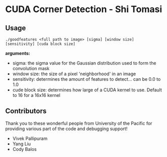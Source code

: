 # CUDA Corner Detection - Shi Tomasi

## Usage

    ./goodfeatures <full path to image> [sigma] [window size] [sensitivity] [cuda block size]

**arguments:**

 - sigma: the sigma value for the Gaussian distribution used to form the convolution mask
 - window size: the size of a pixel 'neighborhood' in an image
 - sensitivity: determines the amount of features to detect... can be 0.0 to 1.0
 - cude block size: determines how large of a CUDA kernel to use. Default to 16 for a 16x16 kernel

##  Contributors
Thank you to these wonderful people from University of the Pacific for providing various part of the code and debugging support!

* Vivek Pallipuram
* Yang Liu
* Cody Balos

